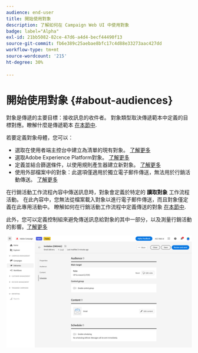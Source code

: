 ```yaml
---
audience: end-user
title: 開始使用對象
description: 了解如何在 Campaign Web UI 中使用對象
badge: label="Alpha"
exl-id: 21bb5082-82ce-47d6-a4d4-becf44490f13
source-git-commit: fb6e389c25aebae8bfc17c4d88e33273aac427dd
workflow-type: tm+mt
source-wordcount: '215'
ht-degree: 30%

---
```



# 開始使用對象 {#about-audiences}

<!--
Audience only created for the delivery, not available later-->


<!--
Three ways:
* existing audience

Campaign or AEP Audiences

* create new on the fly

query like AEP segment builder (same component with campaign data)

* import from file

show use case with a new audience creation (or import from file?)

control groups like acc: exract, random, based on attribute
-->


對象是傳遞的主要目標：接收訊息的收件者。 對象類型取決傳遞範本中定義的目標對應。瞭解什麼是傳遞範本 [在本節中](../msg/delivery-template.md).

若要定義對象母體，您可以：

* 選取在使用者端主控台中建立為清單的現有對象。 [了解更多](add-audience.md)
* 選取Adobe Experience Platform對象。 [了解更多](aep-audience.md)
* 定義並結合篩選條件，以使用規則產生器建立新對象。 [了解更多](segment-builder.md)
* 使用外部檔案中的對象：此選項僅適用於獨立電子郵件傳送，無法用於行銷活動傳送。 [了解更多](file-audience.md)

在行銷活動工作流程內容中傳送訊息時，對象會定義於特定的 **讀取對象** 工作流程活動。 在此內容中，您無法從檔案載入對象以進行電子郵件傳送，而且對象僅定義在此專用活動中。 瞭解如何在行銷活動工作流程中定義傳送的對象 [在本節中](../workflows/orchestrate-activities.md).

此外，您可以定義控制組來避免傳送訊息給對象的其中一部分，以及測量行銷活動的影響。[了解更多](control-group.md)

![](assets/about-audience.png)

